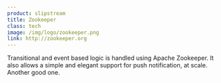 ```yaml
---
product: slipstream
title: Zookeeper
class: tech
image: /img/logo/zookeeper.png
link: http://zookeeper.org
---
```


Transitional and event based logic is handled using Apache Zookeeper. It also allows a simple and elegant support for push notification, at scale. Another good one.
